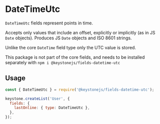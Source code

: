 <!--[meta]
section: api
subSection: '@keystonejs/fields-datetime-utc'
title: DateTimeUtc
[meta]-->

# DateTimeUtc

`DateTimeUtc` fields represent points in time.

Accepts only values that include an offset, explicitly or implicitly (as in JS `Date` objects).
Produces JS `Date` objects and ISO 8601 strings.

Unlike the core `DateTime` field type only the UTC value is stored.

This package is not part of the core fields, and needs to be installed separately with `npm i @keystonejs/fields-datetime-utc`

## Usage

```js
const { DateTimeUtc } = require('@keystonejs/fields-datetime-utc');

keystone.createList('User', {
  fields: {
    lastOnline: { type: DateTimeUtc },
  },
});
```
